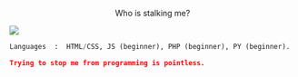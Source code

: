 <p align="center">Who is stalking me?</p>
<img src="https://gpvc.arturio.dev/must-be-unique](https://komarev.com/ghpvc/?username=must-be-unique&style=for-the-badge&color=blue&label=Stalker" style="max-width: 100%;">

```python
Languages  :  HTML/CSS, JS (beginner), PHP (beginner), PY (beginner).

```

```json
Trying to stop me from programming is pointless.
```
